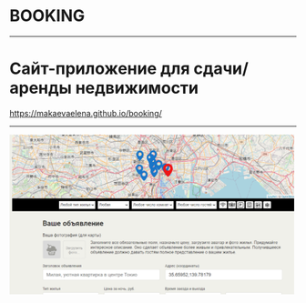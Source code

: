 # BOOKING
---
# Cайт-приложение для сдачи/аренды недвижимости
https://makaevaelena.github.io/booking/

---

<a href="https://makaevaelena.github.io/booking/"><img align="left" width="500" height="" alt="booking" src="./img/screenshot2.png"></a>






